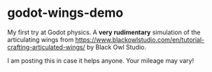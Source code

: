 # godot-wings-demo

My first try at Godot physics.  A **very rudimentary** simulation of the
articulating wings from
<https://www.blackowlstudio.com/en/tutorial-crafting-articulated-wings/>
by Black Owl Studio.

I am posting this in case it helps anyone.  Your mileage may vary!
